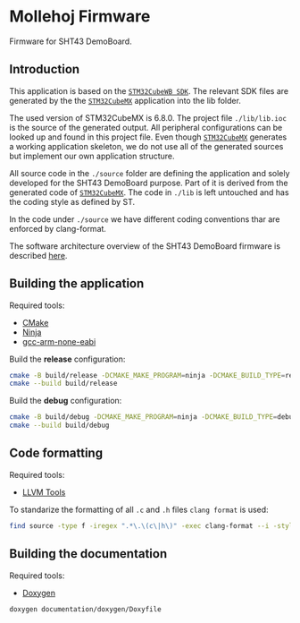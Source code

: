 # Mollehoj Firmware

Firmware for SHT43 DemoBoard.

## Introduction

This application is based on the [`STM32CubeWB SDK`](https://github.com/STMicroelectronics/STM32CubeWB).
The relevant SDK files are generated by the the [`STM32CubeMX`](https://www.st.com/en/development-tools/stm32cubemx.html) application into the lib folder.

The used version of STM32CubeMX is 6.8.0. The project file `./lib/lib.ioc` is the source of the generated output. All peripheral configurations can be looked up and found in this project file.
Even though [`STM32CubeMX`](https://www.st.com/en/development-tools/stm32cubemx.html) generates a working application skeleton, we do not use all of the generated sources but implement our own application structure.

All source code in the `./source` folder are defining the application and solely developed for the SHT43 DemoBoard purpose. Part of it is derived from the generated code of [`STM32CubeMX`](https://www.st.com/en/development-tools/stm32cubemx.html). The code in `./lib` is left untouched and has the coding style as defined by ST.

In the code under `./source` we have different coding conventions thar are enforced by clang-format.

The software architecture overview of the SHT43 DemoBoard firmware is described [here](./documentation/doxygen/architecture_overview.md).

## Building the application

Required tools:
* [CMake](https://cmake.org/)
* [Ninja](https://ninja-build.org/)
* [gcc-arm-none-eabi](https://developer.arm.com/downloads/-/gnu-rm)

Build the **release** configuration:

```bash
cmake -B build/release -DCMAKE_MAKE_PROGRAM=ninja -DCMAKE_BUILD_TYPE=release -G Ninja
cmake --build build/release
```

Build the **debug** configuration:

```bash
cmake -B build/debug -DCMAKE_MAKE_PROGRAM=ninja -DCMAKE_BUILD_TYPE=debug -G Ninja
cmake --build build/debug
```

## Code formatting

Required tools:
* [LLVM Tools](https://llvm.org/)

To standarize the formatting of all `.c` and `.h` files `clang format` is used:

```bash
find source -type f -iregex ".*\.\(c\|h\)" -exec clang-format --i -style=file {} \;
```

## Building the documentation

Required tools:
* [Doxygen](https://www.doxygen.nl/)

```bash
doxygen documentation/doxygen/Doxyfile
```
